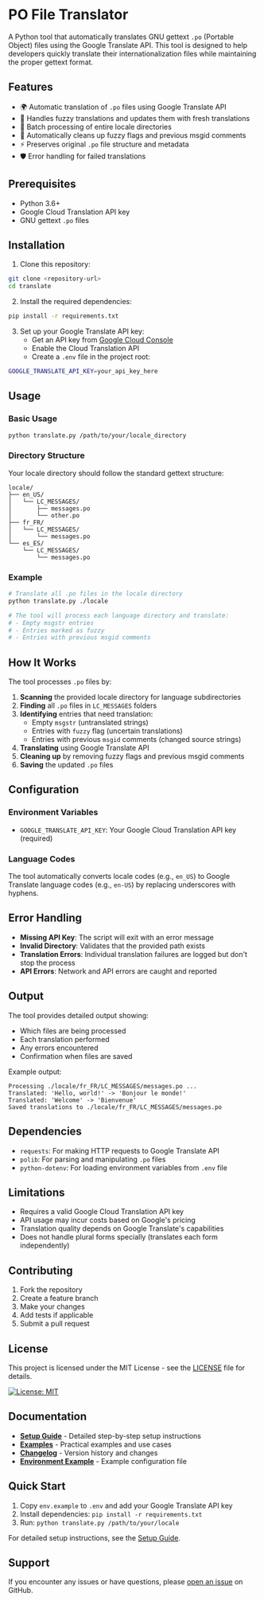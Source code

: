 # PO File Translator

A Python tool that automatically translates GNU gettext `.po` (Portable Object) files using the Google Translate API. This tool is designed to help developers quickly translate their internationalization files while maintaining the proper gettext format.

## Features

- 🌍 Automatic translation of `.po` files using Google Translate API
- 🔄 Handles fuzzy translations and updates them with fresh translations
- 📁 Batch processing of entire locale directories
- 🧹 Automatically cleans up fuzzy flags and previous msgid comments
- ⚡ Preserves original `.po` file structure and metadata
- 🛡️ Error handling for failed translations

## Prerequisites

- Python 3.6+
- Google Cloud Translation API key
- GNU gettext `.po` files

## Installation

1. Clone this repository:
```bash
git clone <repository-url>
cd translate
```

2. Install the required dependencies:
```bash
pip install -r requirements.txt
```

3. Set up your Google Translate API key:
   - Get an API key from [Google Cloud Console](https://console.cloud.google.com/)
   - Enable the Cloud Translation API
   - Create a `.env` file in the project root:
```bash
GOOGLE_TRANSLATE_API_KEY=your_api_key_here
```

## Usage

### Basic Usage

```bash
python translate.py /path/to/your/locale_directory
```

### Directory Structure

Your locale directory should follow the standard gettext structure:
```
locale/
├── en_US/
│   └── LC_MESSAGES/
│       ├── messages.po
│       └── other.po
├── fr_FR/
│   └── LC_MESSAGES/
│       └── messages.po
└── es_ES/
    └── LC_MESSAGES/
        └── messages.po
```

### Example

```bash
# Translate all .po files in the locale directory
python translate.py ./locale

# The tool will process each language directory and translate:
# - Empty msgstr entries
# - Entries marked as fuzzy
# - Entries with previous msgid comments
```

## How It Works

The tool processes `.po` files by:

1. **Scanning** the provided locale directory for language subdirectories
2. **Finding** all `.po` files in `LC_MESSAGES` folders
3. **Identifying** entries that need translation:
   - Empty `msgstr` (untranslated strings)
   - Entries with `fuzzy` flag (uncertain translations)
   - Entries with previous `msgid` comments (changed source strings)
4. **Translating** using Google Translate API
5. **Cleaning up** by removing fuzzy flags and previous msgid comments
6. **Saving** the updated `.po` files

## Configuration

### Environment Variables

- `GOOGLE_TRANSLATE_API_KEY`: Your Google Cloud Translation API key (required)

### Language Codes

The tool automatically converts locale codes (e.g., `en_US`) to Google Translate language codes (e.g., `en-US`) by replacing underscores with hyphens.

## Error Handling

- **Missing API Key**: The script will exit with an error message
- **Invalid Directory**: Validates that the provided path exists
- **Translation Errors**: Individual translation failures are logged but don't stop the process
- **API Errors**: Network and API errors are caught and reported

## Output

The tool provides detailed output showing:
- Which files are being processed
- Each translation performed
- Any errors encountered
- Confirmation when files are saved

Example output:
```
Processing ./locale/fr_FR/LC_MESSAGES/messages.po ...
Translated: 'Hello, world!' -> 'Bonjour le monde!'
Translated: 'Welcome' -> 'Bienvenue'
Saved translations to ./locale/fr_FR/LC_MESSAGES/messages.po
```

## Dependencies

- `requests`: For making HTTP requests to Google Translate API
- `polib`: For parsing and manipulating `.po` files
- `python-dotenv`: For loading environment variables from `.env` file

## Limitations

- Requires a valid Google Cloud Translation API key
- API usage may incur costs based on Google's pricing
- Translation quality depends on Google Translate's capabilities
- Does not handle plural forms specially (translates each form independently)

## Contributing

1. Fork the repository
2. Create a feature branch
3. Make your changes
4. Add tests if applicable
5. Submit a pull request

## License

This project is licensed under the MIT License - see the [LICENSE](LICENSE) file for details.

[![License: MIT](https://img.shields.io/badge/License-MIT-yellow.svg)](https://opensource.org/licenses/MIT)

## Documentation

- **[Setup Guide](SETUP.md)** - Detailed step-by-step setup instructions
- **[Examples](EXAMPLES.md)** - Practical examples and use cases
- **[Changelog](CHANGELOG.md)** - Version history and changes
- **[Environment Example](env.example)** - Example configuration file

## Quick Start

1. Copy `env.example` to `.env` and add your Google Translate API key
2. Install dependencies: `pip install -r requirements.txt`
3. Run: `python translate.py /path/to/your/locale`

For detailed setup instructions, see the [Setup Guide](SETUP.md).

## Support

If you encounter any issues or have questions, please [open an issue](link-to-issues) on GitHub.
